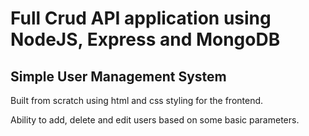 # Full Crud API application using NodeJS, Express and MongoDB

## Simple User Management System
Built from scratch using html and css styling for the frontend.

Ability to add, delete and edit users based on some basic parameters.

